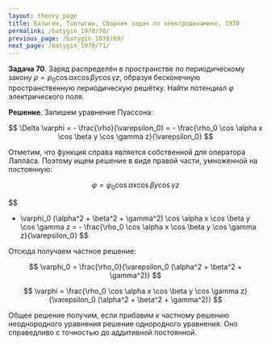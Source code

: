 ```yaml
---
layout: theory_page
title: Батыгин, Топтыгин, Сборник задач по электродинамике, 1970
permalink: /batygin_1970/70/
previous_page: /batygin_1970/69/
next_page: /batygin_1970/71/
---
```


**Задача 70**. Заряд распределён в пространстве по периодическому закону $\rho = \rho_0 \cos \alpha x \cos \beta y \cos \gamma z$, образуя бесконечную пространственную периодическую решётку. Найти потенциал $\varphi$ электрического поля.

**Решение**. Запишем уравнение Пуассона:

$$
\Delta \varphi = - \frac{\rho}{\varepsilon_0} = - \frac{\rho_0 \cos \alpha x \cos \beta y \cos \gamma z}{\varepsilon_0}
$$

Отметим, что функция справа является собственной для оператора Лапласа. Поэтому ищем решение в виде правой части, умноженной на постоянную:

$$
\varphi = \varphi_0 \cos \alpha x \cos \beta y \cos \gamma z
$$

$$
- \varphi_0 (\alpha^2 + \beta^2 + \gamma^2) \cos \alpha x \cos \beta y \cos \gamma z = - \frac{\rho_0 \cos \alpha x \cos \beta y \cos \gamma z}{\varepsilon_0}
$$

Отсюда получаем частное решение:

$$
\varphi_0 = \frac{\rho_0}{\varepsilon_0 (\alpha^2 + \beta^2 + \gamma^2)}
$$

$$
\varphi = \frac{\rho_0 \cos \alpha x \cos \beta y \cos \gamma z}{\varepsilon_0 (\alpha^2 + \beta^2 + \gamma^2)}
$$

Общее решение получим, если прибавим к частному решению неоднородного уравнения решение однородного уравнения. Оно справедливо с точностью до аддитивной постоянной.